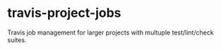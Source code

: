 travis-project-jobs
===================

Travis job management for larger projects with multuple test/lint/check suites.
